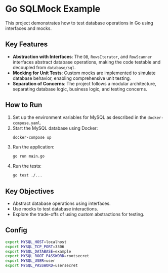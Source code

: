 # Go SQLMock Example

This project demonstrates how to test database operations in Go using interfaces and mocks.

## Key Features

- **Abstraction with Interfaces**: The `DB`, `RowsIterator`, and `RowScanner` interfaces abstract database operations, making the code testable and decoupled from `database/sql`.
- **Mocking for Unit Tests**: Custom mocks are implemented to simulate database behavior, enabling comprehensive unit testing.
- **Separation of Concerns**: The project follows a modular architecture, separating database logic, business logic, and testing concerns.

## How to Run

1. Set up the environment variables for MySQL as described in the `docker-compose.yaml`.
2. Start the MySQL database using Docker:
   ```bash
   docker-compose up
   ```
3. Run the application:
   ```bash
   go run main.go
   ```
4. Run the tests:
   ```bash
   go test ./...
   ```

## Key Objectives

- Abstract database operations using interfaces.
- Use mocks to test database interactions.
- Explore the trade-offs of using custom abstractions for testing.

## Config

```bash
export MYSQL_HOST=localhost
export MYSQL_TCP_PORT=3306
export MYSQL_DATABASE=example
export MYSQL_ROOT_PASSWORD=rootsecret
export MYSQL_USER=user
export MYSQL_PASSWORD=usersecret
```
